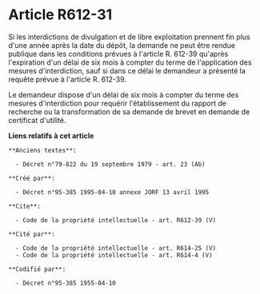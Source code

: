 # Article R612-31

Si les interdictions de divulgation et de libre exploitation prennent fin plus d'une année après la date du dépôt, la demande
ne peut être rendue publique dans les conditions prévues à l'article R. 612-39 qu'après l'expiration d'un délai de six mois à
compter du terme de l'application des mesures d'interdiction, sauf si dans ce délai le demandeur a présenté la requête prévue
à l'article R. 612-39. 

Le demandeur dispose d'un délai de six mois à compter du terme des mesures d'interdiction pour requérir l'établissement du
rapport de recherche ou la transformation de sa demande de brevet en demande de certificat d'utilité.

**Liens relatifs à cet article**

	**Anciens textes**:

	  - Décret n°79-822 du 19 septembre 1979 - art. 23 (Ab)

	**Créé par**:

	  - Décret n°95-385 1995-04-10 annexe JORF 13 avril 1995

	**Cite**:

	  - Code de la propriété intellectuelle - art. R612-39 (V)

	**Cité par**:

	  - Code de la propriété intellectuelle - art. R614-25 (V)
	  - Code de la propriété intellectuelle - art. R614-4 (V)

	**Codifié par**:

	  - Décret n°95-385 1955-04-10
